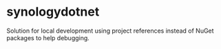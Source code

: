 # synologydotnet
Solution for local development using project references instead of NuGet packages to help debugging.
